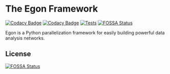 # The Egon Framework
[![Codacy Badge](https://app.codacy.com/project/badge/Grade/340ef63b22da475e9c98f4a11787fe3e)](https://www.codacy.com?utm_source=github.com&amp;utm_medium=referral&amp;utm_content=Egon-Framework/egon&amp;utm_campaign=Badge_Grade)
[![Codacy Badge](https://app.codacy.com/project/badge/Coverage/340ef63b22da475e9c98f4a11787fe3e)](https://www.codacy.com?utm_source=github.com&utm_medium=referral&utm_content=Egon-Framework/egon&utm_campaign=Badge_Coverage)
[![Tests](https://github.com/Egon-Framework/egon/actions/workflows/Tests.yml/badge.svg)](https://github.com/Egon-Framework/egon/actions/workflows/Tests.yml)
[![FOSSA Status](https://app.fossa.com/api/projects/git%2Bgithub.com%2FEgon-Framework%2Fegon.svg?type=shield)](https://app.fossa.com/projects/git%2Bgithub.com%2FEgon-Framework%2Fegon?ref=badge_shield)

Egon is a Python parallelization framework for easily building powerful data analysis networks.

## License
[![FOSSA Status](https://app.fossa.com/api/projects/git%2Bgithub.com%2FEgon-Framework%2Fegon.svg?type=large)](https://app.fossa.com/projects/git%2Bgithub.com%2FEgon-Framework%2Fegon?ref=badge_large)